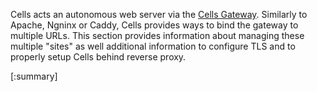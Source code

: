 Cells acts an autonomous web server via the [Cells Gateway](https://docs.pydio.com/cells-v4/admin-guide/quick-start/glossary). Similarly to Apache, Ngninx or Caddy, Cells provides
ways to bind the gateway to multiple URLs. This section provides information about managing these multiple "sites" as well additional
information to configure TLS and to properly setup Cells behind reverse proxy.

[:summary]